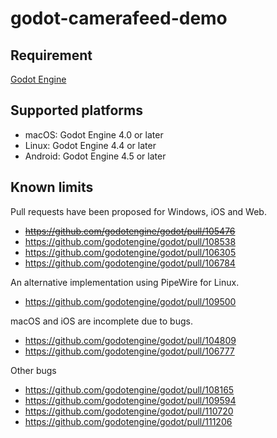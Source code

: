 # godot-camerafeed-demo

## Requirement

[Godot Engine](https://godotengine.org/)

## Supported platforms

- macOS: Godot Engine 4.0 or later
- Linux: Godot Engine 4.4 or later
- Android: Godot Engine 4.5 or later

## Known limits

Pull requests have been proposed for Windows, iOS and Web.

- ~~https://github.com/godotengine/godot/pull/105476~~
- https://github.com/godotengine/godot/pull/108538
- https://github.com/godotengine/godot/pull/106305
- https://github.com/godotengine/godot/pull/106784

An alternative implementation using PipeWire for Linux.

- https://github.com/godotengine/godot/pull/109500

macOS and iOS are incomplete due to bugs.

- https://github.com/godotengine/godot/pull/104809
- https://github.com/godotengine/godot/pull/106777

Other bugs

- https://github.com/godotengine/godot/pull/108165
- https://github.com/godotengine/godot/pull/109594
- https://github.com/godotengine/godot/pull/110720
- https://github.com/godotengine/godot/pull/111206
